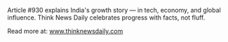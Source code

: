 Article #930 explains India's growth story — in tech, economy, and global influence. Think News Daily celebrates progress with facts, not fluff.

Read more at: www.thinknewsdaily.com